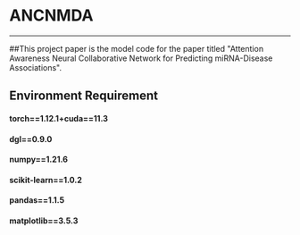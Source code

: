 # ANCNMDA

---
##This project paper is the model code for the paper titled "Attention Awareness Neural Collaborative Network for Predicting miRNA-Disease Associations".

## Environment Requirement
#### torch==1.12.1+cuda==11.3
#### dgl==0.9.0
#### numpy==1.21.6
#### scikit-learn==1.0.2
#### pandas==1.1.5
#### matplotlib==3.5.3




